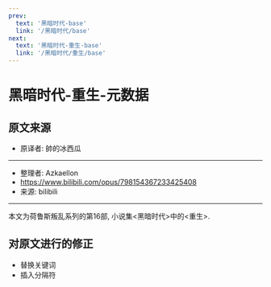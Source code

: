 ```yaml
---
prev:
  text: '黑暗时代-base'
  link: '/黑暗时代/base'
next:
  text: '黑暗时代-重生-base'
  link: '/黑暗时代/重生/base'
---
```


# 黑暗时代-重生-元数据

## 原文来源

+ 原译者: 帥的冰西瓜

--------

+ 整理者: Azkaellon
+ <https://www.bilibili.com/opus/798154367233425408>
+ 来源: bilibili

--------

本文为荷鲁斯叛乱系列的第16部, 小说集<黑暗时代>中的<重生>.

## 对原文进行的修正

+ 替换关键词
+ 插入分隔符
